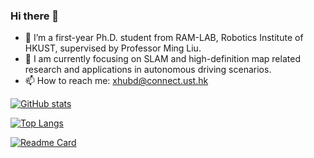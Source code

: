 ### Hi there 👋

- 🔭 I’m a first-year Ph.D. student from RAM-LAB, Robotics Institute of HKUST, supervised by Professor Ming Liu.
- 👯 I am currently focusing on SLAM and high-definition map related research and applications in autonomous driving scenarios.
- 📫 How to reach me: xhubd@connect.ust.hk

[![GitHub stats](https://github-readme-stats.vercel.app/api?username=JokerJohn&show_icons=true&theme=radical)](https://github.com/anuraghazra/github-readme-stats)

[![Top Langs](https://github-readme-stats.vercel.app/api/top-langs/?username=JokerJohn&layout=compact)](https://github.com/anuraghazra/github-readme-stats)

[![Readme Card](https://github-readme-stats.vercel.app/api/pin/?username=JokerJohn&repo=LIO_SAM_6AXIS)](https://github.com/anuraghazra/github-readme-stats)

